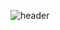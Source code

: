 ![header](https://capsule-render.vercel.app/api?type=waving&color=auto&height=300&section=header&text=WELCOME&fontSize=40)
